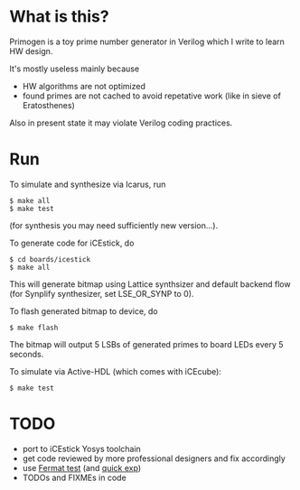 # What is this?

Primogen is a toy prime number generator in Verilog which I write to
learn HW design.

It's mostly useless mainly because
* HW algorithms are not optimized
* found primes are not cached to avoid repetative work (like in
sieve of Eratosthenes)

Also in present state it may violate Verilog coding practices.

# Run

To simulate and synthesize via Icarus, run
```
$ make all
$ make test
```
(for synthesis you may need sufficiently new version...).

To generate code for iCEstick, do
```
$ cd boards/icestick
$ make all
```
This will generate bitmap using Lattice synthsizer and
default backend flow (for Synplify synthesizer, set
LSE\_OR\_SYNP to 0).

To flash generated bitmap to device, do
```
$ make flash
```
The bitmap will output 5 LSBs of generated primes to board LEDs
every 5 seconds.

To simulate via Active-HDL (which comes with iCEcube):
```
$ make test
```

# TODO

* port to iCEstick Yosys toolchain
* get code reviewed by more professional designers and fix accordingly
* use [Fermat test](https://en.wikipedia.org/wiki/Fermat_primality_test) (and [quick exp](https://en.wikipedia.org/wiki/Modular_exponentiation))
* TODOs and FIXMEs in code

